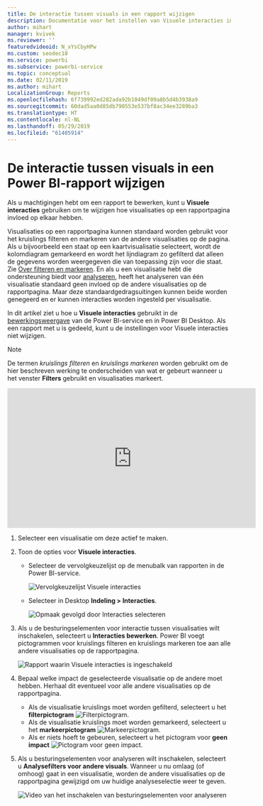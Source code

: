 ```yaml
---
title: De interactie tussen visuals in een rapport wijzigen
description: Documentatie voor het instellen van Visuele interacties in een Microsoft Power BI-rapport en een Power BI Desktop-rapport.
author: mihart
manager: kvivek
ms.reviewer: ''
featuredvideoid: N_xYsCbyHPw
ms.custom: seodec18
ms.service: powerbi
ms.subservice: powerbi-service
ms.topic: conceptual
ms.date: 02/11/2019
ms.author: mihart
LocalizationGroup: Reports
ms.openlocfilehash: 6f739992ed282ada92b1049df09a8b5d4b3938a9
ms.sourcegitcommit: 60dad5aa0d85db790553e537bf8ac34ee3289ba3
ms.translationtype: HT
ms.contentlocale: nl-NL
ms.lasthandoff: 05/29/2019
ms.locfileid: "61405914"
---
```

# <a name="change-how-visuals-interact-in-a-power-bi-report"></a>De interactie tussen visuals in een Power BI-rapport wijzigen
Als u machtigingen hebt om een rapport te bewerken, kunt u **Visuele interacties** gebruiken om te wijzigen hoe visualisaties op een rapportpagina invloed op elkaar hebben. 

Visualisaties op een rapportpagina kunnen standaard worden gebruikt voor het kruislings filteren en markeren van de andere visualisaties op de pagina.
Als u bijvoorbeeld een staat op een kaartvisualisatie selecteert, wordt de kolomdiagram gemarkeerd en wordt het lijndiagram zo gefilterd dat alleen de gegevens worden weergegeven die van toepassing zijn voor die staat.
Zie [Over filteren en markeren](power-bi-reports-filters-and-highlighting.md). En als u een visualisatie hebt die ondersteuning biedt voor [analyseren](consumer/end-user-drill.md), heeft het analyseren van één visualisatie standaard geen invloed op de andere visualisaties op de rapportpagina. Maar deze standaardgedragsuitingen kunnen beide worden genegeerd en er kunnen interacties worden ingesteld per visualisatie.

In dit artikel ziet u hoe u **Visuele interacties** gebruikt in de [bewerkingsweergave](service-interact-with-a-report-in-editing-view.md) van de Power BI-service en in Power BI Desktop. Als een rapport met u is gedeeld, kunt u de instellingen voor Visuele interacties niet wijzigen.

> [!NOTE]
> De termen *kruislings filteren* en *kruislings markeren* worden gebruikt om de hier beschreven werking te onderscheiden van wat er gebeurt wanneer u het venster **Filters** gebruikt en visualisaties markeert.  
> 
> 

<iframe width="560" height="315" src="https://www.youtube.com/embed/N_xYsCbyHPw?list=PL1N57mwBHtN0JFoKSR0n-tBkUJHeMP2cP" frameborder="0" allowfullscreen></iframe>

1. Selecteer een visualisatie om deze actief te maken.  
2. Toon de opties voor **Visuele interacties**.
    - Selecteer de vervolgkeuzelijst op de menubalk van rapporten in de Power BI-service.

       ![Vervolgkeuzelijst Visuele interacties](media/service-reports-visual-interactions/power-bi-visual-interaction.png)

    - Selecteer in Desktop **Indeling > Interacties**.

        ![Opmaak gevolgd door Interacties selecteren](media/service-reports-visual-interactions/pbi-visual-interaction-desktop.png)

3. Als u de besturingselementen voor interactie tussen visualisaties wilt inschakelen, selecteert u **Interacties bewerken**. Power BI voegt pictogrammen voor kruislings filteren en kruislings markeren toe aan alle andere visualisaties op de rapportpagina.
   
    ![Rapport waarin Visuele interacties is ingeschakeld](media/service-reports-visual-interactions/power-bi-icons-on.png)
3. Bepaal welke impact de geselecteerde visualisatie op de andere moet hebben.  Herhaal dit eventueel voor alle andere visualisaties op de rapportpagina.
   
   * Als de visualisatie kruislings moet worden gefilterd, selecteert u het **filterpictogram** ![Filterpictogram](media/service-reports-visual-interactions/pbi-filter-icon-outlined.png).
   * Als de visualisatie kruislings moet worden gemarkeerd, selecteert u het **markeerpictogram** ![Markeerpictogram](media/service-reports-visual-interactions/pbi-highlight-icon-outlined.png).
   * Als er niets hoeft te gebeuren, selecteert u het pictogram voor **geen impact** ![Pictogram voor geen impact](media/service-reports-visual-interactions/pbi-noimpact-icon-outlined.png).

4. Als u besturingselementen voor analyseren wilt inschakelen, selecteert u **Analysefilters voor andere visuals**.  Wanneer u nu omlaag (of omhoog) gaat in een visualisatie, worden de andere visualisaties op de rapportpagina gewijzigd om uw huidige analyseselectie weer te geven. 

   ![Video van het inschakelen van besturingselementen voor analyseren](media/service-reports-visual-interactions/drill2.gif)

